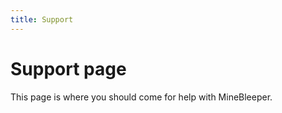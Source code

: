```yaml
---
title: Support
---
```

# Support page

This page is where you should come for help with MineBleeper.